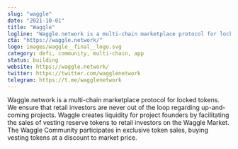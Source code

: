 ```yaml
---
slug: "waggle"
date: "2021-10-01"
title: "Waggle"
logline: "Waggle.network is a multi-chain marketplace protocol for locked tokens. We ensure that retail investors are never out of the loop regarding up-and-coming projects. Waggle creates liquidity for project founders by facilitating the sales of vesting reserve tokens to retail investors on the Waggle Market. The Waggle Community participates in exclusive token sales, buying vesting tokens at a discount to market price."
cta: "https://waggle.network/"
logo: images/waggle__final__logo.svg
category: defi, community, multi-chain, app
status: building
website: https://waggle.network/
twitter: https://twitter.com/wagglenetwork
telegram: https://t.me/wagglenetwork
---
```


Waggle.network is a multi-chain marketplace protocol for locked tokens. We ensure that retail investors are never out of the loop regarding up-and-coming projects. Waggle creates liquidity for project founders by facilitating the sales of vesting reserve tokens to retail investors on the Waggle Market. The Waggle Community participates in exclusive token sales, buying vesting tokens at a discount to market price.